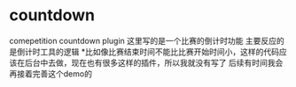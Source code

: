 # countdown
comepetition countdown plugin
这里写的是一个比赛的倒计时功能
主要反应的是倒计时工具的逻辑
*比如像比赛结束时间不能比比赛开始时间小，这样的代码应该在后台中去做，现在也有很多这样的插件，所以我就没有写了
后续有时间我会再接着完善这个demo的
